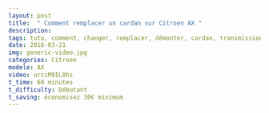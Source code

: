 ```yaml
---
layout: post
title:  " Comment remplacer un cardan sur Citroen AX "
description: 
tags: tuto, comment, changer, remplacer, démonter, cardan, transmission, citroën, ax, 
date: 2016-03-21 
img: generic-video.jpg
categories: Citroen
modele: AX
video: urciM9IL8hs
t_time: 60 minutes
t_difficulty: Débutant
t_saving: économisez 30€ minimum
---
```

